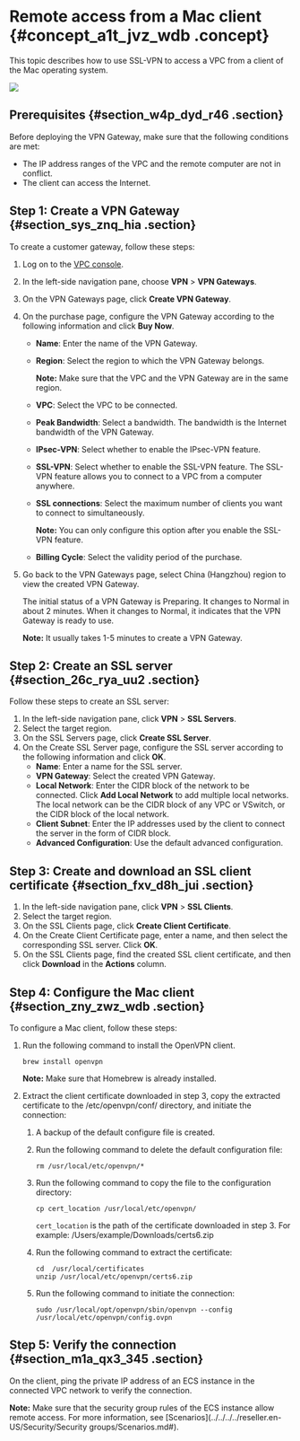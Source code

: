 # Remote access from a Mac client {#concept_a1t_jvz_wdb .concept}

This topic describes how to use SSL-VPN to access a VPC from a client of the Mac operating system.

![](http://static-aliyun-doc.oss-cn-hangzhou.aliyuncs.com/assets/img/13356/15615215803332_en-US.png)

## Prerequisites {#section_w4p_dyd_r46 .section}

Before deploying the VPN Gateway, make sure that the following conditions are met:

-   The IP address ranges of the VPC and the remote computer are not in conflict.
-   The client can access the Internet.

## Step 1: Create a VPN Gateway {#section_sys_znq_hia .section}

To create a customer gateway, follow these steps:

1.  Log on to the [VPC console](https://partners-intl.aliyun.com/login-required#/vpc).
2.  In the left-side navigation pane, choose **VPN** \> **VPN Gateways**.
3.  On the VPN Gateways page, click **Create VPN Gateway**.
4.  On the purchase page, configure the VPN Gateway according to the following information and click **Buy Now**.
    -   **Name**: Enter the name of the VPN Gateway.
    -   **Region**: Select the region to which the VPN Gateway belongs.

        **Note:** Make sure that the VPC and the VPN Gateway are in the same region.

    -   **VPC**: Select the VPC to be connected.
    -   **Peak Bandwidth**: Select a bandwidth. The bandwidth is the Internet bandwidth of the VPN Gateway.
    -   **IPsec-VPN**: Select whether to enable the IPsec-VPN feature.
    -   **SSL-VPN**: Select whether to enable the SSL-VPN feature. The SSL-VPN feature allows you to connect to a VPC from a computer anywhere.
    -   **SSL connections**: Select the maximum number of clients you want to connect to simultaneously.

        **Note:** You can only configure this option after you enable the SSL-VPN feature.

    -   **Billing Cycle**: Select the validity period of the purchase.
5.  Go back to the VPN Gateways page, select China \(Hangzhou\) region to view the created VPN Gateway.

    The initial status of a VPN Gateway is Preparing. It changes to Normal in about 2 minutes. When it changes to Normal, it indicates that the VPN Gateway is ready to use.

    **Note:** It usually takes 1-5 minutes to create a VPN Gateway.


## Step 2: Create an SSL server {#section_26c_rya_uu2 .section}

Follow these steps to create an SSL server:

1.  In the left-side navigation pane, click **VPN** \> **SSL Servers**.
2.  Select the target region.
3.  On the SSL Servers page, click **Create SSL Server**.
4.  On the Create SSL Server page, configure the SSL server according to the following information and click **OK**.
    -   **Name**: Enter a name for the SSL server.
    -   **VPN Gateway**: Select the created VPN Gateway.
    -   **Local Network**: Enter the CIDR block of the network to be connected. Click **Add Local Network** to add multiple local networks. The local network can be the CIDR block of any VPC or VSwitch, or the CIDR block of the local network.
    -   **Client Subnet**: Enter the IP addresses used by the client to connect the server in the form of CIDR block.
    -   **Advanced Configuration**: Use the default advanced configuration.

## Step 3: Create and download an SSL client certificate {#section_fxv_d8h_jui .section}

1.  In the left-side navigation pane, click **VPN** \> **SSL Clients**.
2.  Select the target region.
3.  On the SSL Clients page, click **Create Client Certificate**.
4.  On the Create Client Certificate page, enter a name, and then select the corresponding SSL server. Click **OK**.
5.  On the SSL Clients page, find the created SSL client certificate, and then click **Download** in the **Actions** column.

## Step 4: Configure the Mac client {#section_zny_zwz_wdb .section}

To configure a Mac client, follow these steps:

1.  Run the following command to install the OpenVPN client.

    ``` {#codeblock_qkn_kto_qhx}
    brew install openvpn
    ```

    **Note:** Make sure that Homebrew is already installed.

2.  Extract the client certificate downloaded in step 3, copy the extracted certificate to the /etc/openvpn/conf/ directory, and initiate the connection:
    1.  A backup of the default configure file is created.
    2.  Run the following command to delete the default configuration file:

        ``` {#codeblock_sh8_nuk_16d}
        rm /usr/local/etc/openvpn/*
        ```

    3.  Run the following command to copy the file to the configuration directory:

        ``` {#codeblock_62o_4n4_62j}
        cp cert_location /usr/local/etc/openvpn/
        ```

         `cert_location` is the path of the certificate downloaded in step 3. For example: /Users/example/Downloads/certs6.zip 

    4.  Run the following command to extract the certificate:

        ``` {#codeblock_p1d_5r8_cyx}
        cd  /usr/local/certificates 
        unzip /usr/local/etc/openvpn/certs6.zip
        ```

    5.  Run the following command to initiate the connection:

        ``` {#codeblock_aid_8qz_538}
        sudo /usr/local/opt/openvpn/sbin/openvpn --config /usr/local/etc/openvpn/config.ovpn
        ```


## Step 5: Verify the connection {#section_m1a_qx3_345 .section}

On the client, ping the private IP address of an ECS instance in the connected VPC network to verify the connection.

**Note:** Make sure that the security group rules of the ECS instance allow remote access. For more information, see [Scenarios](../../../../reseller.en-US/Security/Security groups/Scenarios.md#).

